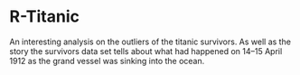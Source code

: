 # R-Titanic
An interesting analysis on the outliers of the titanic survivors. As well as the story the survivors data set tells about what had happened on 14–15 April 1912 as the grand vessel was sinking into the ocean.
